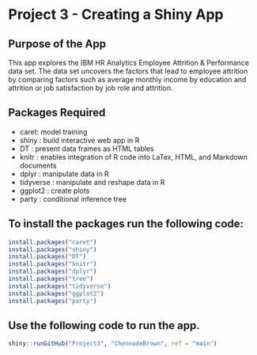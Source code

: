 Project 3 - Creating a Shiny App
================

## Purpose of the App

This app explores the IBM HR Analytics Employee Attrition & Performance
data set. The data set uncovers the factors that lead to employee
attrition by comparing factors such as average monthly income by
education and attrition or job satisfaction by job role and attrition.

## Packages Required

-   caret: model training
-   shiny : build interactive web app in R
-   DT : present data frames as HTML tables
-   knitr : enables integration of R code into LaTex, HTML, and Markdown
    documents
-   dplyr : manipulate data in R
-   tidyverse : manipulate and reshape data in R
-   ggplot2 : create plots
-   party : conditional inference tree

## To install the packages run the following code:

``` r
install.packages("caret")
install.packages("shiny")
install.packages("DT")
install.packages("knitr")
install.packages("dplyr")
install.packages("tree")
install.packages("tidyverse")
install.packages("ggplot2")
install.packages("party")
```

## Use the following code to run the app.

``` r
shiny::runGitHub("Project3", "ChennadeBrown", ref = "main")
```
